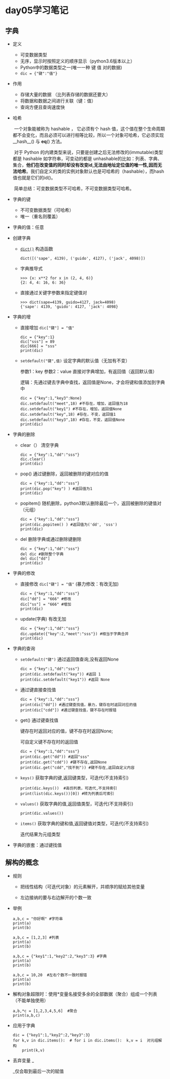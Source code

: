 # day05学习笔记

## 字典

+ 定义

  + 可变数据类型
  + 无序，显示时按照定义的顺序显示（python3.6版本以上）
  + Python中的数据类型之一(唯一一种 键 值 对的数据)
  + `dic = {"键":"值"}`

+ 作用

  + 存储大量的数据 （比列表存储的数据还要大）
  + 将数据和数据之间进行关联（键：值）
  + 查询方便且查询速度快

+ 哈希

  ​        一个对象能被称为 hashable ， 它必须有个 hash 值，这个值在整个生命周期都不会变化，而且必须可以进行相等比较，所以一个对象可哈希，它必须实现__hash__() 与 __eq__() 方法。

  ​		对于 Python 的内建类型来说，只要是创建之后无法修改的(immutable)类型都是 hashable 如字符串，可变动的都是 unhashable的比如：列表、字典、集合，**他们在改变值的同时却没有改变id,无法由地址定位值的唯一性,因而无法哈希**。我们自定义的类的实例对象默认也是可哈希的（hashable），而hash值也就是它们的id()。

  ​		简单总结：可变数据类型不可哈希，不可变数据类型可哈希。

+ 字典的键

  + 不可变数据类型（可哈希）
  + 唯一（重名则覆盖）

+ 字典的值：任意

+ 创建字典

  + [`dict()`](https://docs.python.org/zh-cn/3/library/stdtypes.html#dict) 构造函数

    ```
    dict([('sape', 4139), ('guido', 4127), ('jack', 4098)])
    ```

  + 字典推导式

    ```
    >>> {x: x**2 for x in (2, 4, 6)}
    {2: 4, 4: 16, 6: 36}
    ```

  + 直接通过关键字参数来指定键值对

    ```
    >>> dict(sape=4139, guido=4127, jack=4098)
    {'sape': 4139, 'guido': 4127, 'jack': 4098}
    ```

+ 字典的增

  + 直接增加 `dic["键"] = "值"`

    ```
    dic = {"key":1}
    dic["sss"] = 89
    dic[666] = "sss"
    print(dic)
    ```

  + `setdefault("键",值)`    设定字典的默认值（无加有不变）

    参数1：key 参数2：value  直接对字典增加，有返回值（返回默认值）

    逻辑：先通过键去字典中查找，返回值是None，才会将键和值添加到字典中

    ```
    dic = {"key":1,"key3":None}
    dic.setdefault("meet",18) #不存在，增加，返回值为18
    dic.setdefault("key1") #不存在，增加，返回值None
    dic.setdefault("key",18) #存在，不变，返回值1
    dic.setdefault("key3",18) #存在，不变，返回值None
    print(dic)
    ```

+ 字典的删除

  + clear（） 清空字典

    ```
    dic = {"key":1,"dd":"sss"}
    dic.clear()
    print(dic)
    ```

  + pop() 通过键删除，返回被删除的键对应的值

    ```
    dic = {"key":1,"dd":"sss"}
    print(dic.pop("key") ) #返回值为1
    print(dic)
    ```

  + popitem() 随机删除，python3默认删除最后一个，返回被删除的键值对（元组）

    ```
    dic = {"key":1,"dd":"sss"}
    print(dic.popitem() ) #返回值为('dd', 'sss')
    print(dic)
    ```

  + del 删除字典或通过删除键删除

    ```
    dic = {"key":1,"dd":"sss"}
    del dic #删除整个字典
    del dic["dd"]
    print(dic)
    ```

+ 字典的修改

  + 直接修改 `dic["键"] = "值"`  (暴力修改：有改无加)

    ```
    dic = {"key":1,"dd":"sss"}
    dic["dd"] = "666" #修改
    dic["ss"] = "666" #增加
    print(dic)
    ```

  + update(字典)  有改无加

    ```
    dic = {"key":1,"dd":"sss"}
    dic.update({"key":2,"meet":"sss"}) #相当于字典合并
    print(dic)
    ```

+ 字典的查询

  + `setdefault("键")`    通过返回值查询,没有返回None

    ```
    dic = {"key":1,"dd":"sss"}
    print(dic.setdefault("key")) #返回 1
    print(dic.setdefault("key1")) #返回 None
    ```

  + 通过键直接查找值

    ```
    dic = {"key":1,"dd":"sss"}
    print(dic["dd"]) #通过键查找值，暴力，键存在时返回对应的值
    print(dic["cdd"]) #通过键查找值，键不存在时报错
    ```

  + get()  通过键查找值

    键存在时返回对应的值，键不存在时返回None;

    可自定义键不存在时的返回值

    ```
    dic = {"key":1,"dd":"sss"}
    print(dic.get("dd")) #返回"sss"
    print(dic.get("cdd")) #键不存在,返回None
    print(dic.get("cdd","找不到")) #键不存在,返回自定义内容
    ```

  + `keys()`  获取字典的键,返回键类型，可迭代(不支持索引)

    ```
    print(dic.keys())  #高仿列表，可迭代,不支持索引
    print(list(dic.keys())[0]) #转为列表后可索引
    ```

  + `values()` 获取字典的值,返回值类型，可迭代(不支持索引)

    ```
    print(dic.values())
    ```

  + `items()` 获取字典的键和值,返回键值对类型，可迭代(不支持索引)

    迭代结果为元组类型

+ 字典的嵌套：通过键找值

## 解构的概念

+ 规则

  + 把线性结构（可迭代对象）的元素解开，并顺序的赋给其他变量

  + 左边接纳的要与右边解开的个数一致

+ 举例

  ```
  a,b,c = "你好啊" #字符串
  print(a)
  print(b)
  ```

  ```
  a,b,c = [1,2,3] #列表
  print(a)
  print(b)
  ```

  ```
  a,b,c = {"key1":1,"key2":2,"key3":3} #字典
  print(a)
  print(b)
  ```

  ```
  a,b,c = 10,20  #左右个数不一致时报错
  print(a)
  print(b)
  ```

+ 解构对象超限时：使用*变量名接受多余的全部数据（聚合）组成一个列表（不能单独使用）

  ```
  a,b,*c = [1,2,3,4,5,6]  #聚合
  print(a,b,c)
  ```

+ 应用于字典

  ```
  dic = {"key1":1,"key2":2,"key3":3}
  for k,v in dic.items():  # for i in dic.items():  k,v = i  对元组解构
      print(k,v)
  ```

+ 丢弃变量  _

  _仅会取到最后一次的赋值

  